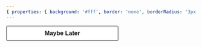```yaml
---
{ properties: { background: '#fff', border: 'none', borderRadius: '3px' } }
---
```


<button class="btn">
    Maybe Later
</button>

<style>
    .btn {
        transition: all 250ms ease 0s;
        border: 1px solid rgb(18, 18, 18);
        padding: 10px 0px;
        border-radius: 3px;
        text-align: center;
        font-family: nyt-franklin, helvetica, arial, sans-serif;
        font-weight: 600;
        height: 40px;
        font-size: 1rem;
        line-height: 1.125rem;
        width: 296px;
        color: rgb(18, 18, 18);
        background-color: rgb(255, 255, 255);
        text-shadow: none;
    }

    .btn:hover {
        background-color: rgb(51, 51, 51);
        border: 1px solid rgb(51, 51, 51);
        color: rgb(255, 255, 255);
    }

    button {
        cursor: pointer;
        -webkit-appearance: button;
    }
</style>
